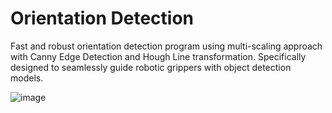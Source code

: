 # Orientation Detection
Fast and robust orientation detection program using multi-scaling approach with Canny Edge Detection and Hough Line transformation. Specifically designed to seamlessly guide robotic grippers with object detection models.


![image](https://github.com/genebacalla/Orientation-Detection/assets/80029000/58f31fe2-46e0-4c37-9e2a-d8eb0b77672e)
